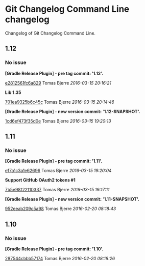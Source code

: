# Git Changelog Command Line changelog

Changelog of Git Changelog Command Line.

## 1.12
### No issue

**[Gradle Release Plugin] - pre tag commit:  '1.12'.**


[e2812561fc6a829](https://github.com/tomasbjerre/git-changelog-command-line/commit/e2812561fc6a829) Tomas Bjerre *2016-03-15 20:16:21*

**Lib 1.35**


[701ea9325b6c45c](https://github.com/tomasbjerre/git-changelog-command-line/commit/701ea9325b6c45c) Tomas Bjerre *2016-03-15 20:14:46*

**[Gradle Release Plugin] - new version commit:  '1.12-SNAPSHOT'.**


[1cd6ef473f35d0e](https://github.com/tomasbjerre/git-changelog-command-line/commit/1cd6ef473f35d0e) Tomas Bjerre *2016-03-15 19:20:13*


## 1.11
### No issue

**[Gradle Release Plugin] - pre tag commit:  '1.11'.**


[e17a1c3a1e62696](https://github.com/tomasbjerre/git-changelog-command-line/commit/e17a1c3a1e62696) Tomas Bjerre *2016-03-15 19:20:04*

**Support GitHub OAuth2 tokens #1**


[7b5e98122110337](https://github.com/tomasbjerre/git-changelog-command-line/commit/7b5e98122110337) Tomas Bjerre *2016-03-15 19:17:11*

**[Gradle Release Plugin] - new version commit:  '1.11-SNAPSHOT'.**


[952eeab209c5a98](https://github.com/tomasbjerre/git-changelog-command-line/commit/952eeab209c5a98) Tomas Bjerre *2016-02-20 08:18:43*


## 1.10
### No issue

**[Gradle Release Plugin] - pre tag commit:  '1.10'.**


[287544cbbb57174](https://github.com/tomasbjerre/git-changelog-command-line/commit/287544cbbb57174) Tomas Bjerre *2016-02-20 08:18:26*


